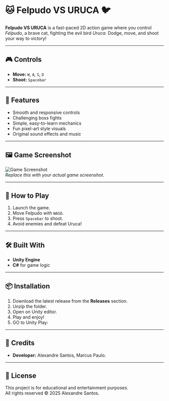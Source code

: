 # 🐱 Felpudo VS URUCA 🐦

**Felpudo VS URUCA** is a fast-paced 2D action game where you control *Felpudo*, a brave cat, fighting the evil bird *Uruca*. Dodge, move, and shoot your way to victory!

---

## 🎮 Controls

- **Move:** `W`, `A`, `S`, `D`  
- **Shoot:** `Spacebar`  

---

## 🧩 Features

- Smooth and responsive controls  
- Challenging boss fights  
- Simple, easy-to-learn mechanics  
- Fun pixel-art style visuals  
- Original sound effects and music  

---

## 🖼️ Game Screenshot

![Game Screenshot](./assets/screenshot.png)  
*Replace this with your actual game screenshot.*

---

## 🚀 How to Play

1. Launch the game.  
2. Move Felpudo with `WASD`.  
3. Press `Spacebar` to shoot.  
4. Avoid enemies and defeat Uruca!

---

## 🛠️ Built With

- **Unity Engine**  
- **C#** for game logic

---

## 📦 Installation

1. Download the latest release from the **Releases** section.  
2. Unzip the folder.  
3. Open on Unity editor.  
4. Play and enjoy!
5. GO to Unity Play: 

---

## 👾 Credits

- **Developer:** Alexandre Santos, Marcus Paulo.
---

## 🐾 License

This project is for educational and entertainment purposes.  
All rights reserved © 2025 Alexandre Santos.
